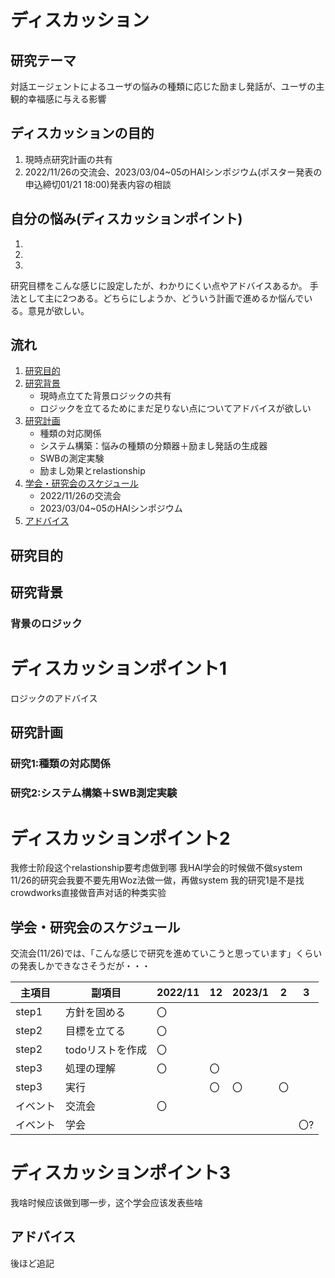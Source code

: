 # ディスカッション
## 研究テーマ
対話エージェントによるユーザの悩みの種類に応じた励まし発話が、ユーザの主観的幸福感に与える影響

## ディスカッションの目的
1. 現時点研究計画の共有
2. 2022/11/26の交流会、2023/03/04~05のHAIシンポジウム(ポスター発表の申込締切01/21 18:00)発表内容の相談

## 自分の悩み(ディスカッションポイント)
1. 
2.  
3. 
研究目標をこんな感じに設定したが、わかりにくい点やアドバイスあるか。
手法として主に2つある。どちらにしようか、どういう計画で進めるか悩んでいる。意見が欲しい。

## 流れ
1. [研究目的](#研究目的)
2. [研究背景](#研究背景)
    - 現時点立てた背景ロジックの共有
    - ロジックを立てるためにまだ足りない点についてアドバイスが欲しい
3. [研究計画](#研究計画)
    - 種類の対応関係
    - システム構築：悩みの種類の分類器＋励まし発話の生成器
    - SWBの測定実験
    - 励まし効果とrelastionship
4. [学会・研究会のスケジュール](#学会・研究会のスケジュール)
    - 2022/11/26の交流会
    - 2023/03/04~05のHAIシンポジウム
5. [アドバイス](#アドバイス)



## 研究目的


## 研究背景
### 背景のロジック

# ディスカッションポイント1
ロジックのアドバイス

## 研究計画
### 研究1:種類の対応関係


### 研究2:システム構築＋SWB測定実験




# ディスカッションポイント2
我修士阶段这个relastionship要考虑做到哪
我HAI学会的时候做不做system
11/26的研究会我要不要先用Woz法做一做，再做system
我的研究1是不是找crowdworks直接做音声对话的种类实验


## 学会・研究会のスケジュール

交流会(11/26)では、「こんな感じで研究を進めていこうと思っています」くらいの発表しかできなさそうだが・・・

|主項目|副項目|2022/11|12|2023/1|2|3|
|---|---|---|---|---|---|---|
|step1|方針を固める|〇||
|step2|目標を立てる|〇||
|step2|todoリストを作成|〇||
|step3|処理の理解|〇|〇|
|step3|実行||〇|〇|〇|
|イベント|交流会|〇|||||
|イベント|学会|||||〇?|

# ディスカッションポイント3
我啥时候应该做到哪一步，这个学会应该发表些啥

## アドバイス
後ほど追記
